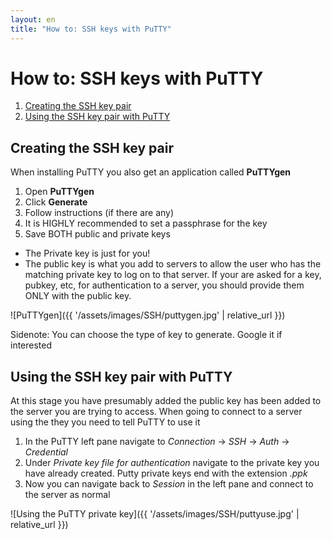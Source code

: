 ```yaml
---
layout: en
title: "How to: SSH keys with PuTTY"
---
```


# How to: SSH keys with PuTTY

1. [Creating the SSH key pair](#creating-the-ssh-key-pair)
2. [Using the SSH key pair with PuTTY](#using-the-ssh-key-pair-with-putty)


## Creating the SSH key pair

When installing PuTTY you also get an application called __PuTTYgen__

1. Open __PuTTYgen__
2. Click __Generate__ 
3. Follow instructions (if there are any)
4. It is HIGHLY recommended to set a passphrase for the key
5. Save BOTH public and private keys
  * The Private key is just for you!
  * The public key is what you add to servers to allow the user who has the matching
  private key to log on to that server. If your are asked for a key, pubkey, etc, for
  authentication to a server, you should provide them ONLY with the public key.

![PuTTYgen]({{ '/assets/images/SSH/puttygen.jpg' | relative_url }})

Sidenote: You can choose the type of key to generate. Google it if interested

## Using the SSH key pair with PuTTY

At this stage you have presumably added the public key has been added to the server
you are trying to access. When going to connect to a server using the they you need
to tell PuTTY to use it

1. In the PuTTY left pane navigate to _Connection_ -> _SSH_ -> _Auth_ -> _Credential_
2. Under _Private key file for authentication_ navigate to the private key you
have already created. Putty private keys end with the extension _.ppk_
3. Now you can navigate back to _Session_ in the left pane and connect to the server as normal

![Using the PuTTY private key]({{ '/assets/images/SSH/puttyuse.jpg' | relative_url }})

